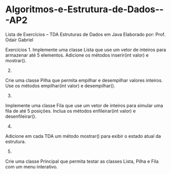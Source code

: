 # Algoritmos-e-Estrutura-de-Dados---AP2


Lista de Exercícios – TDA Estruturas de Dados em Java
Elaborado por: Prof. Odair Gabriel

Exercícios
1.
Implemente uma classe Lista que use um vetor de inteiros para armazenar até
5 elementos.
Adicione os métodos inserir(int valor) e mostrar().

2.
Crie uma classe Pilha que permita empilhar e desempilhar valores inteiros.
Use os métodos empilhar(int valor) e desempilhar().

3.
Implemente uma classe Fila que use um vetor de inteiros para simular uma fila
de até 5 posições.
Inclua os métodos enfileirar(int valor) e desenfileirar().

4.
Adicione em cada TDA um método mostrar() para exibir o estado atual da
estrutura.

5.
Crie uma classe Principal que permita testar as classes Lista, Pilha e Fila
com um menu interativo.
